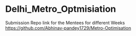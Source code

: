 # Delhi_Metro_Optmisiation

Submission Repo link for the Mentees for different Weeks
https://github.com/Abhinav-pandey1729/Metro-Optimisation
